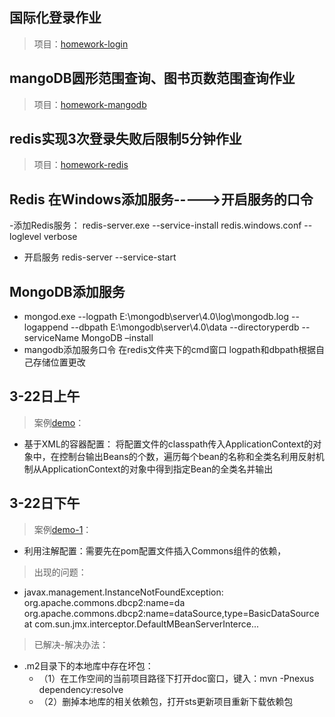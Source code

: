 ## 国际化登录作业
>项目：[homework-login](https://github.com/TAIJI-fengxf/homework/tree/master/homework-login)
## mangoDB圆形范围查询、图书页数范围查询作业
>项目：[homework-mangodb](https://github.com/TAIJI-fengxf/homework/tree/master/homework-mongodb)
## redis实现3次登录失败后限制5分钟作业
>项目：[homework-redis](https://github.com/TAIJI-fengxf/homework/tree/master/homework-redis)

## Redis 在Windows添加服务----->开启服务的口令
 -添加Redis服务：
redis-server.exe --service-install redis.windows.conf --loglevel verbose
- 开启服务
redis-server --service-start

## MongoDB添加服务
- mongod.exe --logpath E:\mongodb\server\4.0\log\mongodb.log --logappend --dbpath E:\mongodb\server\4.0\data --directoryperdb --serviceName MongoDB –install
- mangodb添加服务口令 在redis文件夹下的cmd窗口 logpath和dbpath根据自己存储位置更改


## 3-22日上午
>案例[demo](https://github.com/TAIJI-fengxf/homework/tree/master/demo)：
- 基于XML的容器配置：
将配置文件的classpath传入ApplicationContext的对象中，在控制台输出Beans的个数，遍历每个bean的名称和全类名利用反射机制从ApplicationContext的对象中得到指定Bean的全类名并输出
## 3-22日下午
>案例[demo-1](https://github.com/TAIJI-fengxf/homework/tree/master/demo-1)：
- 利用注解配置：需要先在pom配置文件插入Commons组件的依赖，
>出现的问题：
- javax.management.InstanceNotFoundException: org.apache.commons.dbcp2:name=da
org.apache.commons.dbcp2:name=dataSource,type=BasicDataSource at com.sun.jmx.interceptor.DefaultMBeanServerInterce...
>已解决-解决办法：
-  .m2目录下的本地库中存在坏包：
     - （1）在工作空间的当前项目路径下打开doc窗口，键入：mvn -Pnexus dependency:resolve
      -  （2）删掉本地库的相关依赖包，打开sts更新项目重新下载依赖包
  
